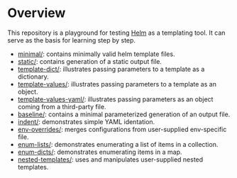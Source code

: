 # Overview

This repository is a playground for testing [Helm](https://helm.sh) as a templating tool.
It can serve as the basis for learning step by step.

- [minimal/](minimal/README.md): contains minimally valid helm template files.
- [static/](static/README.md): contains generation of a static output file.
- [template-dict/](template-dict/README.md): illustrates passing parameters to a template as a dictionary.
- [template-values/](template-values/README.md): illustrates passing parameters to a template as an object.
- [template-values-yaml/](template-values/README.md): illustrates passing parameters as an object coming from a third-party file.
- [baseline/](baseline/README.md): contains a minimal parameterized generation of an output file.
- [indent/](indent/README.md): demonstrates simple YAML identation.
- [env-overrides/](env-overrides/README.md): merges configurations from user-supplied env-specific file.
- [enum-lists/](enum-lists/README.md): demonstrates enumerating a list of items in a collection.
- [enum-dicts/](enum-dicts/README.md): demonstrates enumerating items in a map.
- [nested-templates/](nested-templates/README.md): uses and manipulates user-supplied nested templates.
